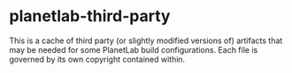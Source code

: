 # planetlab-third-party

This is a cache of third party (or slightly modified versions of) artifacts
that may be needed for some PlanetLab build configurations. Each file is
governed by its own copyright contained within.